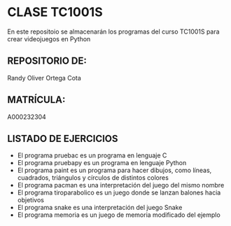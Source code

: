 # CLASE TC1001S
En este repositoio se almacenarán los programas del curso TC1001S para crear videojuegos en Python

## REPOSITORIO DE:
Randy Oliver Ortega Cota

## MATRÍCULA:
A000232304

## LISTADO DE EJERCICIOS
* El programa pruebac es un programa en lenguaje C
* El programa pruebapy es un programa en lenguaje Python
* El programa paint es un programa para hacer dibujos, como líneas, cuadrados, triángulos y círculos de distintos colores
* El programa pacman es una interpretación del juego del mismo nombre
* El programa tiroparabolico es un juego donde se lanzan balones hacia objetivos
* El programa snake es una interpretación del juego Snake
* El programa memoria es un juego de memoria modificado del ejemplo